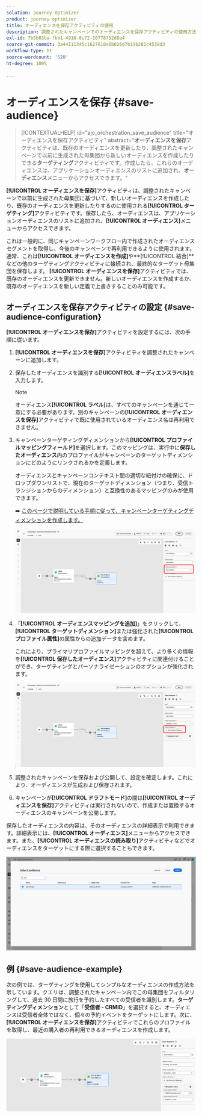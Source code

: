 ```yaml
---
solution: Journey Optimizer
product: journey optimizer
title: オーディエンスを保存アクティビティの使用
description: 調整されたキャンペーンでのオーディエンスを保存アクティビティの使用方法について説明します。
exl-id: 7b5b03ba-fbb1-4916-8c72-10778752d8e4
source-git-commit: 3a44111345c1627610a6b026d7b19b281c4538d3
workflow-type: ht
source-wordcount: '520'
ht-degree: 100%

---
```



# オーディエンスを保存 {#save-audience}

>[!CONTEXTUALHELP]
>id="ajo_orchestration_save_audience"
>title="オーディエンスを保存アクティビティ"
>abstract="**オーディエンスを保存**&#x200B;アクティビティは、既存のオーディエンスを更新したり、調整されたキャンペーンで以前に生成された母集団から新しいオーディエンスを作成したりできる&#x200B;**ターゲティング**&#x200B;アクティビティです。作成したら、これらのオーディエンスは、アプリケーションオーディエンスのリストに追加され、**オーディエンス**&#x200B;メニューからアクセスできます。"

**[!UICONTROL オーディエンスを保存]**&#x200B;アクティビティは、調整されたキャンペーンで以前に生成された母集団に基づいて、新しいオーディエンスを作成したり、既存のオーディエンスを更新したりするのに使用される&#x200B;**[!UICONTROL ターゲティング]**&#x200B;アクティビティです。保存したら、オーディエンスは、アプリケーションオーディエンスのリストに追加され、**[!UICONTROL オーディエンス]**&#x200B;メニューからアクセスできます。

これは一般的に、同じキャンペーンワークフロー内で作成されたオーディエンスセグメントを取得し、今後のキャンペーンで再利用できるように使用されます。通常、これは&#x200B;**[!UICONTROL オーディエンスを作成]**&#x200B;や&#x200B;**[!UICONTROL 結合]**などの他のターゲティングアクティビティに接続され、最終的なターゲット母集団を保存します。
**[!UICONTROL オーディエンスを保存]**&#x200B;アクティビティでは、既存のオーディエンスを更新できません。新しいオーディエンスを作成するか、既存のオーディエンスを新しい定義で上書きすることのみ可能です。

## オーディエンスを保存アクティビティの設定 {#save-audience-configuration}

**[!UICONTROL オーディエンスを保存]**&#x200B;アクティビティを設定するには、次の手順に従います。

1. **[!UICONTROL オーディエンスを保存]**&#x200B;アクティビティを調整されたキャンペーンに追加します。

1. 保存したオーディエンスを識別する&#x200B;**[!UICONTROL オーディエンスラベル]**&#x200B;を入力します。

   >[!NOTE]
   >
   >オーディエンス&#x200B;**[!UICONTROL ラベル]**&#x200B;は、すべてのキャンペーンを通じて一意にする必要があります。別のキャンペーンの&#x200B;**[!UICONTROL オーディエンスを保存]**&#x200B;アクティビティで既に使用されているオーディエンス名は再利用できません。

1. キャンペーンターゲティングディメンションから&#x200B;**[!UICONTROL プロファイルマッピングフィールド]**&#x200B;を選択します。このマッピングは、実行中に&#x200B;**保存したオーディエンス**&#x200B;内のプロファイルがキャンペーンのターゲットディメンションにどのようにリンクされるかを定義します。

   オーディエンスとキャンペーンコンテキスト間の適切な紐付けの確保に、ドロップダウンリストで、現在のターゲットディメンション（つまり、受信トランジションからのディメンション）と互換性のあるマッピングのみが使用できます。

   ➡️ [このページで説明している手順に従って、キャンペーンターゲティングディメンションを作成します。](../target-dimension.md)

   ![](../assets/save-audience-1.png)

1. 「**[!UICONTROL オーディエンスマッピングを追加]**」をクリックして、**[!UICONTROL ターゲットディメンション]**&#x200B;または強化された&#x200B;**[!UICONTROL プロファイル属性]**&#x200B;の属性からの追加データを含めます。

   これにより、プライマリプロファイルマッピングを超えて、より多くの情報を&#x200B;**[!UICONTROL 保存したオーディエンス]**&#x200B;アクティビティに関連付けることができ、ターゲティングとパーソナライゼーションのオプションが強化されます。

   ![](../assets/save-audience-2.png)

1. 調整されたキャンペーンを保存および公開して、設定を確定します。これにより、オーディエンスが生成および保存されます。

1. キャンペーンが&#x200B;**[!UICONTROL ドラフトモード]**&#x200B;の間は&#x200B;**[!UICONTROL オーディエンスを保存]**&#x200B;アクティビティは実行されないので、作成または置換するオーディエンスのキャンペーンを公開します。

保存したオーディエンスの内容は、そのオーディエンスの詳細表示で利用できます。詳細表示には、**[!UICONTROL オーディエンス]**&#x200B;メニューからアクセスできます。また、**[!UICONTROL オーディエンスの読み取り]**&#x200B;アクティビティなどでオーディエンスをターゲットにする際に選択することもできます。

![](../assets/save-audience-4.png)


## 例 {#save-audience-example}

次の例では、ターゲティングを使用してシンプルなオーディエンスの作成方法を示しています。クエリは、調整されたキャンペーン内でこの母集団をフィルタリングして、過去 30 日間に旅行を予約したすべての受信者を識別します。**ターゲティングディメンション**&#x200B;として「**受信者 - CRMID**」を選択すると、オーディエンスは受信者全体ではなく、個々の予約イベントをターゲットにします。次に、**[!UICONTROL オーディエンスを保存]**&#x200B;アクティビティでこれらのプロファイルを取得し、最近の購入者の再利用できるオーディエンスを作成します。

![](../assets/save-audience-3.png)

